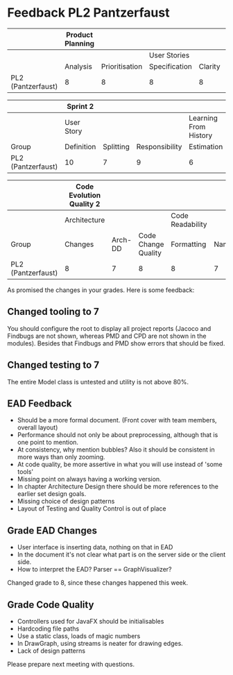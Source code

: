 # Feedback PL2 Pantzerfaust

|  | Product Planning |  |  |  |  |
|-------------------------------------|------------------|----------------|---------------|---------|---------|
|  |  |  | User Stories |  |  |
|  | Analysis | Prioritisation | Specification | Clarity | Roadmap |
| PL2 (Pantzerfaust) | 8 | 8 | 8 | 8 | 7 |

|  | Sprint 2 |  |  |  |  |  |
|-------------------------------------|------------|-----------|----------------|-----------------------|----------------|------------|
|  | User Story |  |  | Learning From History |  |  |
| Group | Definition | Splitting | Responsibility | Estimation | Prioritisation | Reflection |
| PL2 (Pantzerfaust) | 10 | 7 | 9 | 6 | 8 | 7 |

|  | Code Evolution Quality 2 |  |  |  |  |  |  |  |  |  |  |
|-------------------------------------|--------------------------|---------|---------------------|------------------|--------|----------|------------------------|---------|---------|------------------------|-------------|
|  | Architecture |  |  | Code Readability |  |  | Continuous Integration |  |  | Pull-based Development |  |
| Group | Changes | Arch-DD | Code Change Quality | Formatting | Naming | Comments | Building | Testing | Tooling | Branching | Code Review |
| PL2 (Pantzerfaust) | 8 | 7 | 8 | 8 | 7 | 7 | 5 | 7 | 7 | 10 | 9 |

As promised the changes in your grades. Here is some feedback:

## Changed tooling to 7
You should configure the root to display all project reports (Jacoco and Findbugs are not shown, whereas PMD and CPD are not shown in the modules).
Besides that Findbugs and PMD show errors that should be fixed.

## Changed testing to 7
The entire Model class is untested and utility is not above 80%.

## EAD Feedback
- Should be a more formal document. (Front cover with team members, overall layout)
- Performance should not only be about preprocessing, although that is one point to mention.
- At consistency, why mention bubbles? Also it should be consistent in more ways than only zooming.
- At code quality, be more assertive in what you will use instead of 'some tools'
- Missing point on always having a working version.
- In chapter Architecture Design there should be more references to the earlier set design goals. 
- Missing choice of design patterns
- Layout of Testing and Quality Control is out of place

## Grade EAD Changes
- User interface is inserting data, nothing on that in EAD
- In the document it's not clear what part is on the server side or the client side.
- How to interpret the EAD? Parser == GraphVisualizer? 

Changed grade to 8, since these changes happened this week.

## Grade Code Quality
- Controllers used for JavaFX should be initialisables 
- Hardcoding file paths
- Use a static class, loads of magic numbers
- In DrawGraph, using streams is neater for drawing edges.
- Lack of design patterns


Please prepare next meeting with questions.